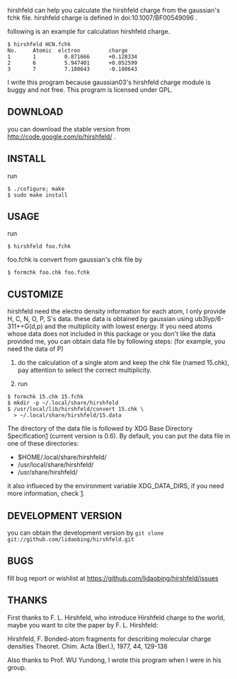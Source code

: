 hirshfeld can help you calculate the hirshfeld charge from the
gaussian's fchk file. hirshfeld charge is defined in
doi:10.1007/BF00549096 .

following is an example for calculation hirshfeld charge.

```
$ hirshfeld HCN.fchk
No.     Atomic  elctron         charge
1       1         0.871666      +0.128334
2       6         5.947401      +0.052599
3       7         7.180643      -0.180643
```

I write this program because gaussian03's hirshfeld charge module is
buggy and not free. This program is licensed under GPL.

## DOWNLOAD

you can download the stable version from
http://code.google.com/p/hirshfeld/ .


## INSTALL

run

```
$ ./cofigure; make
$ sudo make install
```

## USAGE

run

```
$ hirshfeld foo.fchk
```

foo.fchk is convert from gaussian's chk file by

```
$ formchk foo.chk foo.fchk
```

## CUSTOMIZE

hirshfeld need the electro density information for each atom, I only
provide H, C, N, O, P, S's data. these data is obtained by gaussian
using ub3lyp/6-311++G(d,p) and the multiplicity with lowest energy. If
you need atoms whose data does not included in this package or you don't
like the data provided me, you can obtain data file by following steps:
(for example, you need the data of P)

1. do the calculation of a single atom and keep the chk file (named
15.chk), pay attention to select the correct multiplicity.

2. run

```
$ formchk 15.chk 15.fchk
$ mkdir -p ~/.local/share/hirshfeld
$ /usr/local/lib/hirshfeld/convert 15.chk \
  > ~/.local/share/hirshfeld/15.data
```

The directory of the data file is followed by XDG Base Directory
Specification[1](http://freedesktop.org/wiki/Specifications_2fbasedir_2dspec) (current version is 0.6). By default, you can put the
data file in one of these directories:

* $HOME/.local/share/hirshfeld/
* /usr/local/share/hirshfeld/
* /usr/share/hirshfeld/

it also influeced by the environment variable XDG_DATA_DIRS, if you need
more information, check [1](http://freedesktop.org/wiki/Specifications_2fbasedir_2dspec).

## DEVELOPMENT VERSION

you can obtain the development version by
`git clone git://github.com/lidaobing/hirshfeld.git`

## BUGS

fill bug report or wishlist at
https://github.com/lidaobing/hirshfeld/issues

## THANKS

First thanks to F. L. Hirshfeld, who introduce Hirshfeld charge to the
world, maybe you want to cite the paper by F. L. Hirshfeld:

Hirshfeld, F.
Bonded-atom fragments for describing molecular charge densities
Theoret. Chim. Acta (Berl.), 1977, 44, 129-138

Also thanks to Prof. WU Yundong, I wrote this program when I were in his
group.

